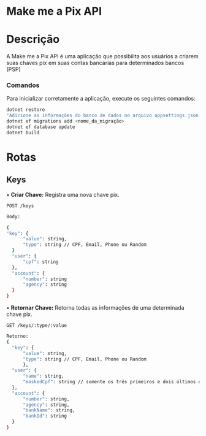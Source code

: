 # Make me a Pix API
<h1>Descrição</h1>

  <p>A Make me a Pix API é uma aplicação que possibilita aos usuários a criarem suas chaves pix em suas contas bancárias para determinados bancos (PSP)</p>

  <h3>Comandos</h3>
  Para inicializar corretamente a aplicação, execute os seguintes comandos:

```bash
dotnet restore
"Adicione as informações do banco de dados no arquivo appsettings.json e rode as migrations"
dotnet ef migrations add <nome_da_migração>
dotnet ef database update
dotnet build
```

<h1>Rotas</h1>
<h2>Keys</h2>
• <strong>Criar Chave:</strong> Registra uma nova chave pix.


    POST /keys

  ```bash
Body:

{
  "key": {
		"value": string,
		"type": string // CPF, Email, Phone ou Random
	}
	"user": {
		"cpf": string
	},
	"account": {
		"number": string
		"agency": string
	} 
}
```

• <strong>Retornar Chave:</strong> Retorna todas as informações de uma determinada chave pix.

    GET /keys/:type/:value

  ```bash
Retorno:
{
	"key": {
		"value": string,
		"type": string // CPF, Email, Phone ou Random
	    },
	"user": {
		"name": string,
		"maskedCpf": string // somente os três primeiros e dois últimos dígitos
	},
	"account": {
		"number": string,
		"agency": string,
		"bankName": string,
		"bankId": string
	}
}
```
